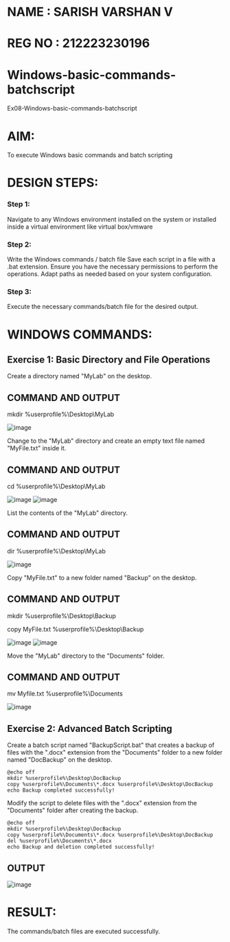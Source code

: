 # NAME : SARISH VARSHAN V
# REG NO : 212223230196

# Windows-basic-commands-batchscript
Ex08-Windows-basic-commands-batchscript

# AIM:
To execute Windows basic commands and batch scripting

# DESIGN STEPS:
### Step 1:
Navigate to any Windows environment installed on the system or installed inside a virtual environment like virtual box/vmware 
### Step 2:
Write the Windows commands / batch file
Save each script in a file with a .bat extension.
Ensure you have the necessary permissions to perform the operations.
Adapt paths as needed based on your system configuration.
### Step 3:
Execute the necessary commands/batch file for the desired output. 

# WINDOWS COMMANDS:
## Exercise 1: Basic Directory and File Operations
Create a directory named "MyLab" on the desktop.

## COMMAND AND OUTPUT
mkdir %userprofile%\Desktop\MyLab

![image](https://github.com/user-attachments/assets/273cd6dc-d4e5-4894-8c8d-f348f3ba820a)

Change to the "MyLab" directory and create an empty text file named "MyFile.txt" inside it.

## COMMAND AND OUTPUT
cd %userprofile%\Desktop\MyLab

![image](https://github.com/user-attachments/assets/98ba2b43-f1a8-45d7-9049-1493cbd5e86b)
![image](https://github.com/user-attachments/assets/f7611b2b-5d55-405a-8c41-8886d57c866d)

List the contents of the "MyLab" directory.

## COMMAND AND OUTPUT
dir %userprofile%\Desktop\MyLab

![image](https://github.com/user-attachments/assets/9c2e7a90-b4f1-443d-ac7e-d72405b94cf1)

Copy "MyFile.txt" to a new folder named "Backup" on the desktop.

## COMMAND AND OUTPUT
mkdir %userprofile%\Desktop\Backup

copy MyFile.txt %userprofile%\Desktop\Backup

![image](https://github.com/user-attachments/assets/ca27f2a3-1bcb-45a4-8070-2612fccb62ec)
![image](https://github.com/user-attachments/assets/c8eb6788-a1cf-4a83-bda3-ffb8997d71ae)

Move the "MyLab" directory to the "Documents" folder.

## COMMAND AND OUTPUT
mv Myfile.txt %userprofile%\Documents

![image](https://github.com/user-attachments/assets/6c53690b-653f-48e3-9a8e-0bb5dd204f09)

## Exercise 2: Advanced Batch Scripting
Create a batch script named "BackupScript.bat" that creates a backup of files with the ".docx" extension from the "Documents" folder to a new folder named "DocBackup" on the desktop.
```
@echo off
mkdir %userprofile%\Desktop\DocBackup
copy %userprofile%\Documents\*.docx %userprofile%\Desktop\DocBackup
echo Backup completed successfully!
```
Modify the script to delete files with the ".docx" extension from the "Documents" folder after creating the backup.

```
@echo off
mkdir %userprofile%\Desktop\DocBackup
copy %userprofile%\Documents\*.docx %userprofile%\Desktop\DocBackup
del %userprofile%\Documents\*.docx
echo Backup and deletion completed successfully!
```

## OUTPUT
![image](https://github.com/user-attachments/assets/89d4a1ae-0207-40e3-b02c-6e03bd7d46d1)

# RESULT:
The commands/batch files are executed successfully.

